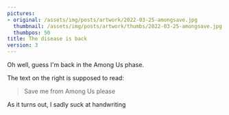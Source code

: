```yaml
---
pictures:
- original: /assets/img/posts/artwork/2022-03-25-amongsave.jpg
  thumbnail: /assets/img/posts/artwork/thumbs/2022-03-25-amongsave.jpg
  thumbpos: 50
title: The disease is back
version: 3
---
```

Oh well, guess I'm back in the Among Us phase.

The text on the right is supposed to read:
> Save me from Among Us please

As it turns out, I sadly suck at handwriting
